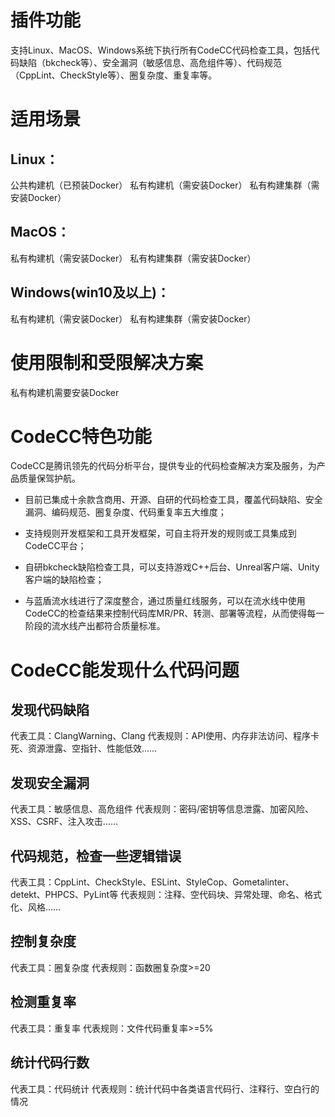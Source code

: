 # 插件功能

支持Linux、MacOS、Windows系统下执行所有CodeCC代码检查工具，包括代码缺陷（bkcheck等）、安全漏洞（敏感信息、高危组件等）、代码规范（CppLint、CheckStyle等）、圈复杂度、重复率等。

# 适用场景

## Linux：
公共构建机（已预装Docker）
私有构建机（需安装Docker）
私有构建集群（需安装Docker）

## MacOS：
私有构建机（需安装Docker）
私有构建集群（需安装Docker）

## Windows(win10及以上)：
私有构建机（需安装Docker）
私有构建集群（需安装Docker）

# 使用限制和受限解决方案
私有构建机需要安装Docker


# CodeCC特色功能
CodeCC是腾讯领先的代码分析平台，提供专业的代码检查解决方案及服务，为产品质量保驾护航。

- 目前已集成十余款含商用、开源、自研的代码检查工具，覆盖代码缺陷、安全漏洞、编码规范、圈复杂度、代码重复率五大维度；

- 支持规则开发框架和工具开发框架，可自主将开发的规则或工具集成到CodeCC平台；

- 自研bkcheck缺陷检查工具，可以支持游戏C++后台、Unreal客户端、Unity客户端的缺陷检查；

- 与蓝盾流水线进行了深度整合，通过质量红线服务，可以在流水线中使用CodeCC的检查结果来控制代码库MR/PR、转测、部署等流程，从而使得每一阶段的流水线产出都符合质量标准。

# CodeCC能发现什么代码问题

## 发现代码缺陷

代表工具：ClangWarning、Clang
代表规则：API使用、内存非法访问、程序卡死、资源泄露、空指针、性能低效……

## 发现安全漏洞

代表工具：敏感信息、高危组件
代表规则：密码/密钥等信息泄露、加密风险、XSS、CSRF、注入攻击……

## 代码规范，检查一些逻辑错误

代表工具：CppLint、CheckStyle、ESLint、StyleCop、Gometalinter、detekt、PHPCS、PyLint等
代表规则：注释、空代码块、异常处理、命名、格式化、风格……

## 控制复杂度
代表工具：圈复杂度
代表规则：函数圈复杂度>=20

## 检测重复率
代表工具：重复率
代表规则：文件代码重复率>=5%

## 统计代码行数
代表工具：代码统计
代表规则：统计代码中各类语言代码行、注释行、空白行的情况